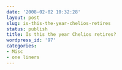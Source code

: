 ```yaml
---
date: '2008-02-02 10:32:28'
layout: post
slug: is-this-the-year-chelios-retires
status: publish
title: Is this the year Chelios retires?
wordpress_id: '97'
categories:
- Misc
- one liners
---
```



